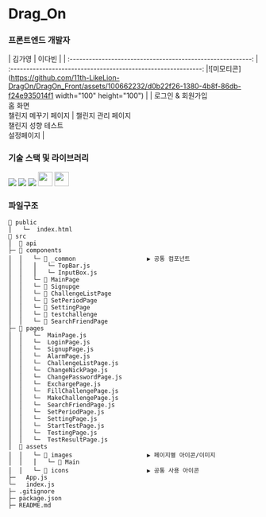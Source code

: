 # Drag_On

### 프론트엔드 개발자

|                           김가영                            |                             이다빈                             |
| :---------------------------------------------------------: | :------------------------------------------------------------: |![미모티콘](https://github.com/11th-LikeLion-DragOn/DragOn_Front/assets/100662232/d0b22f26-1380-4b8f-86db-f24e935014f1 width="100" height="100")               |
| 로그인 & 회원가입 <br /> 홈 화면<br /> 챌린지 메꾸기 페이지 | 챌린지 관리 페이지 <br /> 챌린지 성향 테스트 <br /> 설정페이지 |


### 기술 스택 및 라이브러리
<img src="https://img.shields.io/badge/github-181717?style=for-the-badge&logo=github&logoColor=white"/> <img src="https://img.shields.io/badge/git-F05032?style=for-the-badge&logo=git&logoColor=white"/> <img src="https://img.shields.io/badge/react-61DAFB?style=for-the-badge&logo=react&logoColor=black"/> <img src="https://img.shields.io/badge/styled components-DB7093?style=flat-square&logo=styled-components&logoColor=white" height="29px"/> <img src="https://img.shields.io/badge/npm-CB3837?style=flat-square&logo=npm&logoColor=white" height="29px">


### 파일구조
```
📂 public
⎪   └─  index.html
📂 src
⎪  📂 api
├─ 📂 components
⎪  ⎪   └─ 📂 _common                    ▶︎ 공통 컴포넌트 
⎪  ⎪   ⎪   └─ TopBar.js 
⎪  ⎪   ⎪   └─ InputBox.js 
⎪  ⎪   └─ 📂 MainPage
⎪  ⎪   └─ 📂 Signupge     
⎪  ⎪   └─ 📂 ChallengeListPage
⎪  ⎪   └─ 📂 SetPeriodPage
⎪  ⎪   └─ 📂 SettingPage    
⎪  ⎪   └─ 📂 testchallenge 
⎪  ⎪   └─ 📂 SearchFriendPage  
├─ 📂 pages
⎪  ⎪   └─  MainPage.js
⎪  ⎪   └─  LoginPage.js              
⎪  ⎪   └─  SignupPage.js 
⎪  ⎪   └─  AlarmPage.js
⎪  ⎪   └─  ChallengeListPage.js
⎪  ⎪   └─  ChangeNickPage.js
⎪  ⎪   └─  ChangePasswordPage.js
⎪  ⎪   └─  ExchargePage.js
⎪  ⎪   └─  FillChallengePage.js
⎪  ⎪   └─  MakeChallengePage.js
⎪  ⎪   └─  SearchFriendPage.js
⎪  ⎪   └─  SetPeriodPage.js
⎪  ⎪   └─  SettingPage.js
⎪  ⎪   └─  StartTestPage.js
⎪  ⎪   └─  TestingPage.js
⎪  ⎪   └─  TestResultPage.js
⎪  📂 assets  
⎪  ⎪   └─ 📂 images                     ▶︎ 페이지별 아이콘/이미지
⎪  ⎪   ⎪   └─ 📂 Main
⎪  ⎪   └─ 📂 icons                      ▶︎ 공통 사용 아이콘
├─   App.js                    
└─   index.js
├─ .gitignore
├─ package.json
├─ README.md
```

